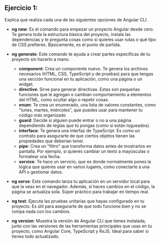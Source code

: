 ## Ejercicio 1:
Explica qué realiza cada una de las siguientes opciones de Angular CLI.

- **ng new**:
Es el comando para empezar un proyecto Angular desde cero. Te genera toda la estructura básica del proyecto, instala las dependencias y te pregunta cosas como si quieres usar rutas o qué tipo de CSS prefieres. Básicamente, es el punto de partida.

- **ng generate**:
Este comando te ayuda a crear partes específicas de tu proyecto sin hacerlo a mano.
    - **component**:
    Crea un componente nuevo. Te genera los archivos necesarios (HTML, CSS, TypeScript y de pruebas) para que tengas una sección funcional en tu aplicación, como una página o un widget.
    - **directive**:
    Sirve para generar directivas. Estas son pequeñas funciones que le agregan o cambian comportamiento a elementos del HTML, como ocultar algo o repetir cosas.
    - **enum**:
    Te crea un enumerado, una lista de valores constantes, como "lunes, martes, miércoles", que puedes usar para mantener tu código más organizado
    - **guard**:
    Decide si alguien puede entrar o no a una página dependiendo de reglas que tú pongas (como si están logueados).
    - **interface**:
    Te genera una interfaz de TypeScript. Es como un contrato para asegurarte de que ciertos objetos tienen las propiedades que deberían tener.
    - **pipe**:
    Crea un "filtro" que transforma datos antes de mostrarlos en pantalla. Por ejemplo, si quieres cambiar un texto a mayúsculas o formatear una fecha.    
    - **service**:
    Te hace un servicio, que es donde normalmente pones la lógica que quieres usar en varios lugares, como conectarte a una API o gestionar datos.
- **ng serve**:
Este comando lanza tu aplicación en un servidor local para que la veas en el navegador. Además, si haces cambios en el código, la página se actualiza sola. Súper práctico para trabajar en tiempo real.
- **ng test**:
Ejecuta las pruebas unitarias que hayas configurado en tu proyecto. Es útil para asegurarte de que todo funcione bien y no se rompa nada con los cambios.
- **ng version**:
Muestra la versión de Angular CLI que tienes instalada, junto con las versiones de las herramientas principales que usas en tu proyecto, como Angular Core, TypeScript y RxJS. Ideal para saber si tienes todo actualizado.